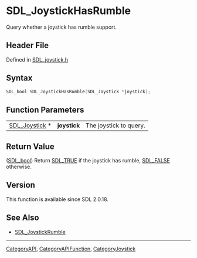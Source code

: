 # SDL_JoystickHasRumble

Query whether a joystick has rumble support.

## Header File

Defined in [SDL_joystick.h](https://github.com/libsdl-org/SDL/blob/SDL2/include/SDL_joystick.h)

## Syntax

```c
SDL_bool SDL_JoystickHasRumble(SDL_Joystick *joystick);
```

## Function Parameters

|                                |              |                        |
| ------------------------------ | ------------ | ---------------------- |
| [SDL_Joystick](SDL_Joystick) * | **joystick** | The joystick to query. |

## Return Value

([SDL_bool](SDL_bool)) Return [SDL_TRUE](SDL_TRUE) if the joystick has
rumble, [SDL_FALSE](SDL_FALSE) otherwise.

## Version

This function is available since SDL 2.0.18.

## See Also

- [SDL_JoystickRumble](SDL_JoystickRumble)






----
[CategoryAPI](CategoryAPI), [CategoryAPIFunction](CategoryAPIFunction), [CategoryJoystick](CategoryJoystick)


